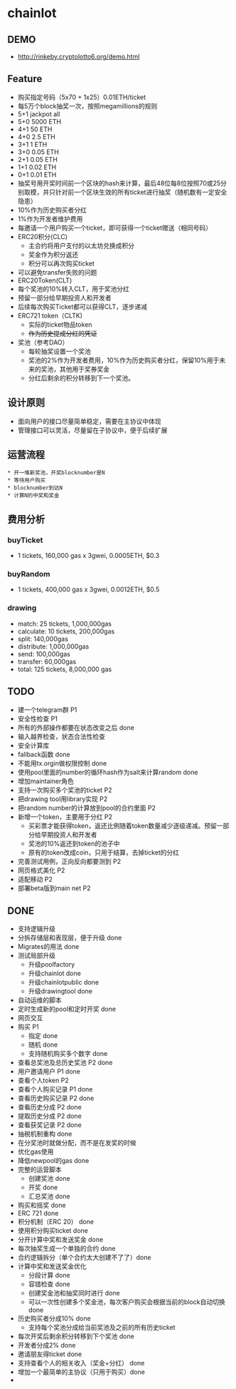 # chainlot


## DEMO
 * http://rinkeby.cryptolotto6.org/demo.html

## Feature
 * 购买指定号码（5x70 + 1x25）0.01ETH/ticket
 * 每5万个block抽奖一次，按照megamillions的规则
  * 5+1 jackpot all
  * 5+0 5000 ETH
  * 4+1 50 ETH
  * 4+0 2.5 ETH
  * 3+1 1 ETH
  * 3+0 0.05 ETH
  * 2+1 0.05 ETH
  * 1+1 0.02 ETH
  * 0+1 0.01 ETH
 * 抽奖号用开奖时间前一个区块的hash来计算，最后48位每8位按照70或25分别取模，并只针对前一个区块生效的所有ticket进行抽奖（随机数有一定安全隐患）
 * 10%作为历史购买者分红
 * 1%作为开发者维护费用
 * 每邀请一个用户购买一个ticket，即可获得一个ticket赠送（相同号码）
 * ERC20积分(CLC)
 	* 主合约将用户支付的以太坊兑换成积分
 	* 奖金作为积分返还
 	* 积分可以再次购买ticket
  * 可以避免transfer失败的问题
 * ERC20Token(CLT)
  * 每个奖池的10%转入CLT，用于奖池分红
  * 预留一部分给早期投资人和开发者
  * 后续每次购买Ticket都可以获得CLT，逐步递减
 * ERC721 token（CLTK)
 	* 实际的ticket物品token
 	* ~~作为历史提成分红的凭证~~
 * 奖池（参考DAO）
 	* 每轮抽奖设置一个奖池
 	* 奖池的2%作为开发者费用，10%作为历史购买者分红，保留10%用于未来的奖池，其他用于奖券奖金
 	* 分红后剩余的积分转移到下一个奖池。
## 设计原则
 * 面向用户的接口尽量简单稳定，需要在主协议中体现
 * 管理接口可以灵活，尽量留在子协议中，便于后续扩展
## 运营流程
	* 开一堆新奖池，开奖blocknumber是N
	* 等待用户购买
	* blocknumber到达N
	* 计算N的中奖和奖金

## 费用分析
 ### buyTicket
 * 1 tickets, 160,000 gas x 3gwei, 0.0005ETH, $0.3
 ### buyRandom
 * 1 tickets, 400,000 gas x 3gwei, 0.0012ETH, $0.5
 ### drawing
 * match: 25 tickets, 1,000,000gas
 * calculate: 10 tickets, 200,000gas
 * split: 140,000gas
 * distribute: 1,000,000gas
 * send: 100,000gas
 * transfer: 60,000gas
 * total: 125 tickets, 8,000,000 gas



## TODO
 * 建一个telegram群 P1
 * 安全性检查 P1
  * 所有的外部操作都要在状态改变之后 done
  * 输入越界检查，状态合法性检查
  * 安全计算库
  * fallback函数 done
  * 不能用tx.orgin做权限控制 done
  * 使用pool里面的number的循环hash作为salt来计算random done
  * 增加maintainer角色
 * 支持一次购买多个奖池的ticket P2
 * 把drawing tool用library实现 P2
 * 把random number的计算放到pool的合约里面 P2
 * 新增一个token，主要用于分红 P2
   * 买彩票才能获得token，返还比例随着token数量减少逐级递减。预留一部分给早期投资人和开发者
   * 奖池的10%返还到token的池子中 
   * 原有的token改成coin，只用于结算，去掉ticket的分红
 * 完善测试用例，正向反向都要测到 P2
 * 网页格式美化 P2
 * 适配移动 P2
 * 部署beta版到main net P2
  
## DONE
 * 支持逻辑升级
  * 分拆存储层和表现层，便于升级 done
  * Migrates的用法 done
 * 测试局部升级
    * 升级poolfactory
    * 升级chainlot done
    * 升级chainlotpublic done
    * 升级drawingtool done
 * 自动运维的脚本
  * 定时生成新的pool和定时开奖 done
 * 网页交互 
  * 购买 P1 
    * 指定 done
    * 随机 done
    * 支持随机购买多个数字 done
  * 查看总奖池及总历史奖池 P2 done
  * 用户邀请用户 P1 done
  * 查看个人token P2
  * 查看个人购买记录 P1 done
  * 查看历史购买记录 P2 done
  * 查看历史分成 P2 done
  * 提取历史分成 P2 done
  * 查看获奖记录 P2 done
 * 抽税机制重构 done
  * 在分奖池时就做分配，而不是在发奖的时候
 * 优化gas使用
  * 降低newpool的gas done
 * 完整的运营脚本
 	* 创建奖池 done
 	* 开奖 done
 	* 汇总奖池 done
 * 购买和摇奖 done
 * ERC 721 done
 * 积分机制（ERC 20） done
 * 使用积分购买ticket done
 * 分开计算中奖和发送奖金 done
 * 每次抽奖生成一个单独的合约 done
 * 合约逻辑拆分（单个合约太大创建不了了）done
 * 计算中奖和发送奖金优化
 	* 分段计算 done
 	* 容错检查 done
 	* 创建奖金池和抽奖同时进行 done
 	* 可以一次性创建多个奖金池，每次客户购买会根据当前的block自动切换 done
 * 历史购买者分成10% done
 	* 支持每个奖池分成给当前奖池及之前的所有历史ticket
 * 每次开奖后剩余积分转移到下个奖池 done
 * 开发者分成2% done
 * 邀请朋友得ticket done
 * 支持查看个人的相关收入（奖金+分红） done
 * 增加一个最简单的主协议（只用于购买）done
 * 
 

